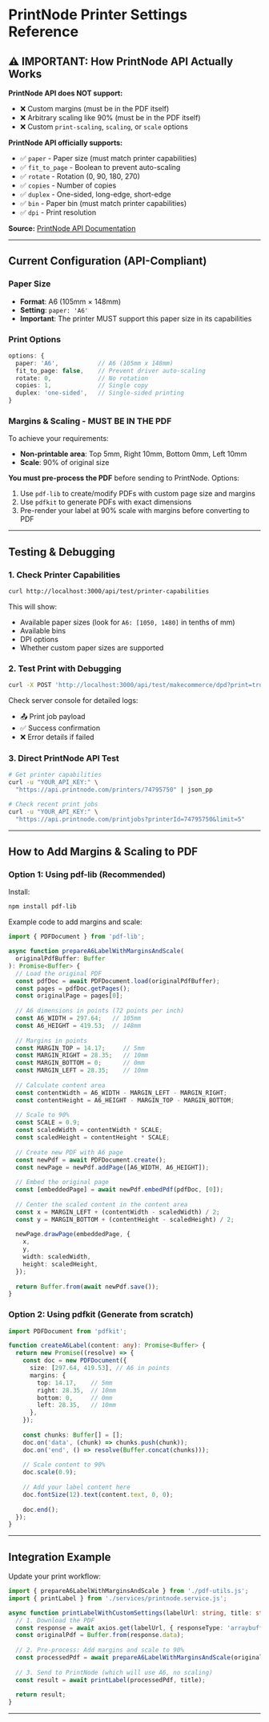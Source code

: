 # PrintNode Printer Settings Reference

## ⚠️ IMPORTANT: How PrintNode API Actually Works

**PrintNode API does NOT support:**
- ❌ Custom margins (must be in the PDF itself)
- ❌ Arbitrary scaling like 90% (must be in the PDF itself)
- ❌ Custom `print-scaling`, `scaling`, or `scale` options

**PrintNode API officially supports:**
- ✅ `paper` - Paper size (must match printer capabilities)
- ✅ `fit_to_page` - Boolean to prevent auto-scaling
- ✅ `rotate` - Rotation (0, 90, 180, 270)
- ✅ `copies` - Number of copies
- ✅ `duplex` - One-sided, long-edge, short-edge
- ✅ `bin` - Paper bin (must match printer capabilities)
- ✅ `dpi` - Print resolution

**Source:** [PrintNode API Documentation](https://www.printnode.com/en/docs/api/curl)

---

## Current Configuration (API-Compliant)

### Paper Size
- **Format**: A6 (105mm × 148mm)
- **Setting**: `paper: 'A6'`
- **Important**: The printer MUST support this paper size in its capabilities

### Print Options
```typescript
options: {
  paper: 'A6',           // A6 (105mm x 148mm)
  fit_to_page: false,    // Prevent driver auto-scaling
  rotate: 0,             // No rotation
  copies: 1,             // Single copy
  duplex: 'one-sided',   // Single-sided printing
}
```

### Margins & Scaling - MUST BE IN THE PDF

To achieve your requirements:
- **Non-printable area**: Top 5mm, Right 10mm, Bottom 0mm, Left 10mm
- **Scale**: 90% of original size

**You must pre-process the PDF** before sending to PrintNode. Options:
1. Use `pdf-lib` to create/modify PDFs with custom page size and margins
2. Use `pdfkit` to generate PDFs with exact dimensions
3. Pre-render your label at 90% scale with margins before converting to PDF

---

## Testing & Debugging

### 1. Check Printer Capabilities
```bash
curl http://localhost:3000/api/test/printer-capabilities
```

This will show:
- Available paper sizes (look for `A6: [1050, 1480]` in tenths of mm)
- Available bins
- DPI options
- Whether custom paper sizes are supported

### 2. Test Print with Debugging
```bash
curl -X POST 'http://localhost:3000/api/test/makecommerce/dpd?print=true'
```

Check server console for detailed logs:
- 📤 Print job payload
- ✅ Success confirmation
- ❌ Error details if failed

### 3. Direct PrintNode API Test
```bash
# Get printer capabilities
curl -u "YOUR_API_KEY:" \
  "https://api.printnode.com/printers/74795750" | json_pp

# Check recent print jobs
curl -u "YOUR_API_KEY:" \
  "https://api.printnode.com/printjobs?printerId=74795750&limit=5"
```

---

## How to Add Margins & Scaling to PDF

### Option 1: Using pdf-lib (Recommended)

Install:
```bash
npm install pdf-lib
```

Example code to add margins and scale:
```typescript
import { PDFDocument } from 'pdf-lib';

async function prepareA6LabelWithMarginsAndScale(
  originalPdfBuffer: Buffer
): Promise<Buffer> {
  // Load the original PDF
  const pdfDoc = await PDFDocument.load(originalPdfBuffer);
  const pages = pdfDoc.getPages();
  const originalPage = pages[0];
  
  // A6 dimensions in points (72 points per inch)
  const A6_WIDTH = 297.64;   // 105mm
  const A6_HEIGHT = 419.53;  // 148mm
  
  // Margins in points
  const MARGIN_TOP = 14.17;     // 5mm
  const MARGIN_RIGHT = 28.35;   // 10mm
  const MARGIN_BOTTOM = 0;      // 0mm
  const MARGIN_LEFT = 28.35;    // 10mm
  
  // Calculate content area
  const contentWidth = A6_WIDTH - MARGIN_LEFT - MARGIN_RIGHT;
  const contentHeight = A6_HEIGHT - MARGIN_TOP - MARGIN_BOTTOM;
  
  // Scale to 90%
  const SCALE = 0.9;
  const scaledWidth = contentWidth * SCALE;
  const scaledHeight = contentHeight * SCALE;
  
  // Create new PDF with A6 page
  const newPdf = await PDFDocument.create();
  const newPage = newPdf.addPage([A6_WIDTH, A6_HEIGHT]);
  
  // Embed the original page
  const [embeddedPage] = await newPdf.embedPdf(pdfDoc, [0]);
  
  // Center the scaled content in the content area
  const x = MARGIN_LEFT + (contentWidth - scaledWidth) / 2;
  const y = MARGIN_BOTTOM + (contentHeight - scaledHeight) / 2;
  
  newPage.drawPage(embeddedPage, {
    x,
    y,
    width: scaledWidth,
    height: scaledHeight,
  });
  
  return Buffer.from(await newPdf.save());
}
```

### Option 2: Using pdfkit (Generate from scratch)

```typescript
import PDFDocument from 'pdfkit';

function createA6Label(content: any): Promise<Buffer> {
  return new Promise((resolve) => {
    const doc = new PDFDocument({
      size: [297.64, 419.53], // A6 in points
      margins: {
        top: 14.17,    // 5mm
        right: 28.35,  // 10mm
        bottom: 0,     // 0mm
        left: 28.35,   // 10mm
      },
    });
    
    const chunks: Buffer[] = [];
    doc.on('data', (chunk) => chunks.push(chunk));
    doc.on('end', () => resolve(Buffer.concat(chunks)));
    
    // Scale content to 90%
    doc.scale(0.9);
    
    // Add your label content here
    doc.fontSize(12).text(content.text, 0, 0);
    
    doc.end();
  });
}
```

---

## Integration Example

Update your print workflow:

```typescript
import { prepareA6LabelWithMarginsAndScale } from './pdf-utils.js';
import { printLabel } from './services/printnode.service.js';

async function printLabelWithCustomSettings(labelUrl: string, title: string) {
  // 1. Download the PDF
  const response = await axios.get(labelUrl, { responseType: 'arraybuffer' });
  const originalPdf = Buffer.from(response.data);
  
  // 2. Pre-process: Add margins and scale to 90%
  const processedPdf = await prepareA6LabelWithMarginsAndScale(originalPdf);
  
  // 3. Send to PrintNode (which will use A6, no scaling)
  const result = await printLabel(processedPdf, title);
  
  return result;
}
```

---
